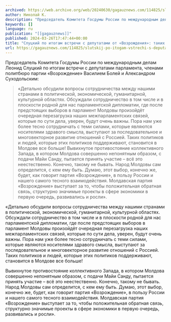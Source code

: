 ```yaml
---
archived: https://web.archive.org/web/20240630/gagauznews.com/114825/slutskij-po-itogam-vstrechi-s-deputatami-ot-vozrozhdeniya-takih-politikov-podderzhivayut-v-rm.html
author: Николай К.
description: "Председатель Комитета Госдумы России по международным делам Леонид Слуцкий по итогам встречи с депутатами парламента, членами политбюро партии «Возрождение» Василием Болей и Александром Суходольским: «Детально обсудили вопросы сотрудничества между нашими странами в политической, экономической, гуманитарной, культурной областях. Обсуждали сотрудничество в том числе и в плоскости родной для нас парламентской дипломатии, где после предстоящих выборов в парламент Молдовы произойдёт очередная перезагрузка наших межпарламентских связей, которые по сути дела, уверен, будут очень важны. Пора нам уже более тесно сотрудничать с теми силами, которые являются носителями здравого смысла, выступают за последовательное и многовекторное развитие отношений с Россией. Таких политиков и людей, которые этих […]"
keywords: []
language: ru
publication: "[[gagauznews]]"
published: 2024-03-26T17:47:44+00:00
title: "Слуцкий по итогам встречи с депутатами от «Возрождения»: таких политиков поддерживают в РМ"
url: https://gagauznews.com/114825/slutskij-po-itogam-vstrechi-s-deputatami-ot-vozrozhdeniya-takih-politikov-podderzhivayut-v-rm.html
---
```


Председатель Комитета Госдумы России по международным делам Леонид Слуцкий по итогам встречи с депутатами парламента, членами политбюро партии «Возрождение» Василием Болей и Александром Суходольским:

> «Детально обсудили вопросы сотрудничества между нашими странами в политической, экономической, гуманитарной, культурной областях. Обсуждали сотрудничество в том числе и в плоскости родной для нас парламентской дипломатии, где после предстоящих выборов в парламент Молдовы произойдёт очередная перезагрузка наших межпарламентских связей, которые по сути дела, уверен, будут очень важны. Пора нам уже более тесно сотрудничать с теми силами, которые являются носителями здравого смысла, выступают за последовательное и многовекторное развитие отношений с Россией. Таких политиков и людей, которые этих политиков поддерживают, становится в Молдове все больше!
> Вывихнутое противостояние коллективного Запада, в котором Молдова совершенно непонятным образом, с подачи Майи Санду, пытается принять участие – всё это неестественно. Конечно, такому не бывать. Народ Молдовы сам определится, с кем ему быть. Думаю, этот выбор, конечно же, будет, как говорит партия «Возрождение», в пользу России и нашего самого тесного взаимодействия. Молдавская партия «Возрождение» выступает за то, чтобы положительная обратная связь, структурно значимые проекты в сфере экономики в первую очередь, развивались и росли».

«Детально обсудили вопросы сотрудничества между нашими странами в политической, экономической, гуманитарной, культурной областях. Обсуждали сотрудничество в том числе и в плоскости родной для нас парламентской дипломатии, где после предстоящих выборов в парламент Молдовы произойдёт очередная перезагрузка наших межпарламентских связей, которые по сути дела, уверен, будут очень важны. Пора нам уже более тесно сотрудничать с теми силами, которые являются носителями здравого смысла, выступают за последовательное и многовекторное развитие отношений с Россией. Таких политиков и людей, которые этих политиков поддерживают, становится в Молдове все больше!

Вывихнутое противостояние коллективного Запада, в котором Молдова совершенно непонятным образом, с подачи Майи Санду, пытается принять участие – всё это неестественно. Конечно, такому не бывать. Народ Молдовы сам определится, с кем ему быть. Думаю, этот выбор, конечно же, будет, как говорит партия «Возрождение», в пользу России и нашего самого тесного взаимодействия. Молдавская партия «Возрождение» выступает за то, чтобы положительная обратная связь, структурно значимые проекты в сфере экономики в первую очередь, развивались и росли».